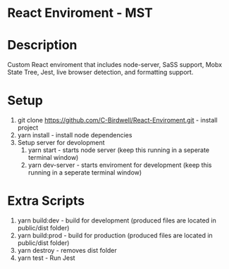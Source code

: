 # React Enviroment - MST

# Description

Custom React enviroment that includes node-server, SaSS support, Mobx State Tree, Jest, live browser detection, and formatting support.

# Setup

1. git clone https://github.com/C-Birdwell/React-Enviroment.git - install project
2. yarn install - install node dependencies
3. Setup server for devolopment
   1. yarn start - starts node server (keep this running in a seperate terminal window)
   2. yarn dev-server - starts enviroment for development (keep this running in a seperate terminal window)

# Extra Scripts

1. yarn build:dev - build for development (produced files are located in public/dist folder)
2. yarn build:prod - build for production (produced files are located in public/dist folder)
3. yarn destroy - removes dist folder
4. yarn test - Run Jest
